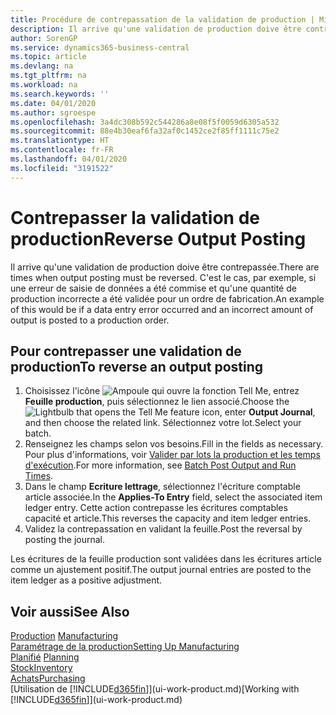 ```yaml
---
title: Procédure de contrepassation de la validation de production | Microsoft Docs
description: Il arrive qu'une validation de production doive être contrepassée. C'est le cas, par exemple, si une erreur de saisie de données a été commise et qu'une quantité de production incorrecte a été validée pour un ordre de fabrication.
author: SorenGP
ms.service: dynamics365-business-central
ms.topic: article
ms.devlang: na
ms.tgt_pltfrm: na
ms.workload: na
ms.search.keywords: ''
ms.date: 04/01/2020
ms.author: sgroespe
ms.openlocfilehash: 3a4dc308b592c544286a8e08f5f0059d6305a532
ms.sourcegitcommit: 88e4b30eaf6fa32af0c1452ce2f85ff1111c75e2
ms.translationtype: HT
ms.contentlocale: fr-FR
ms.lasthandoff: 04/01/2020
ms.locfileid: "3191522"
---
```

# <a name="reverse-output-posting"></a><span data-ttu-id="6a033-104">Contrepasser la validation de production</span><span class="sxs-lookup"><span data-stu-id="6a033-104">Reverse Output Posting</span></span>
<span data-ttu-id="6a033-105">Il arrive qu'une validation de production doive être contrepassée.</span><span class="sxs-lookup"><span data-stu-id="6a033-105">There are times when output posting must be reversed.</span></span> <span data-ttu-id="6a033-106">C'est le cas, par exemple, si une erreur de saisie de données a été commise et qu'une quantité de production incorrecte a été validée pour un ordre de fabrication.</span><span class="sxs-lookup"><span data-stu-id="6a033-106">An example of this would be if a data entry error occurred and an incorrect amount of output is posted to a production order.</span></span>  

## <a name="to-reverse-an-output-posting"></a><span data-ttu-id="6a033-107">Pour contrepasser une validation de production</span><span class="sxs-lookup"><span data-stu-id="6a033-107">To reverse an output posting</span></span>  
1.  <span data-ttu-id="6a033-108">Choisissez l'icône ![Ampoule qui ouvre la fonction Tell Me](media/ui-search/search_small.png "Dites-moi ce que vous voulez faire"), entrez **Feuille production**, puis sélectionnez le lien associé.</span><span class="sxs-lookup"><span data-stu-id="6a033-108">Choose the ![Lightbulb that opens the Tell Me feature](media/ui-search/search_small.png "Tell me what you want to do") icon, enter **Output Journal**, and then choose the related link.</span></span> <span data-ttu-id="6a033-109">Sélectionnez votre lot.</span><span class="sxs-lookup"><span data-stu-id="6a033-109">Select your batch.</span></span>  
2. <span data-ttu-id="6a033-110">Renseignez les champs selon vos besoins.</span><span class="sxs-lookup"><span data-stu-id="6a033-110">Fill in the fields as necessary.</span></span> <span data-ttu-id="6a033-111">Pour plus d'informations, voir [Valider par lots la production et les temps d'exécution](production-how-to-post-output-quantity.md).</span><span class="sxs-lookup"><span data-stu-id="6a033-111">For more information, see [Batch Post Output and Run Times](production-how-to-post-output-quantity.md).</span></span>
3.  <span data-ttu-id="6a033-112">Dans le champ **Ecriture lettrage**, sélectionnez l'écriture comptable article associée.</span><span class="sxs-lookup"><span data-stu-id="6a033-112">In the **Applies-To Entry** field, select the associated item ledger entry.</span></span> <span data-ttu-id="6a033-113">Cette action contrepasse les écritures comptables capacité et article.</span><span class="sxs-lookup"><span data-stu-id="6a033-113">This reverses the capacity and item ledger entries.</span></span>  
4. <span data-ttu-id="6a033-114">Validez la contrepassation en validant la feuille.</span><span class="sxs-lookup"><span data-stu-id="6a033-114">Post the reversal by posting the journal.</span></span>  

<span data-ttu-id="6a033-115">Les écritures de la feuille production sont validées dans les écritures article comme un ajustement positif.</span><span class="sxs-lookup"><span data-stu-id="6a033-115">The output journal entries are posted to the item ledger as a positive adjustment.</span></span>  

## <a name="see-also"></a><span data-ttu-id="6a033-116">Voir aussi</span><span class="sxs-lookup"><span data-stu-id="6a033-116">See Also</span></span>  
 <span data-ttu-id="6a033-117">[Production](production-manage-manufacturing.md)  </span><span class="sxs-lookup"><span data-stu-id="6a033-117">[Manufacturing](production-manage-manufacturing.md)  </span></span>  
 [<span data-ttu-id="6a033-118">Paramétrage de la production</span><span class="sxs-lookup"><span data-stu-id="6a033-118">Setting Up Manufacturing</span></span>](production-configure-production-processes.md)  
 <span data-ttu-id="6a033-119">[Planifié](production-planning.md)    </span><span class="sxs-lookup"><span data-stu-id="6a033-119">[Planning](production-planning.md)    </span></span>  
 [<span data-ttu-id="6a033-120">Stock</span><span class="sxs-lookup"><span data-stu-id="6a033-120">Inventory</span></span>](inventory-manage-inventory.md)  
 [<span data-ttu-id="6a033-121">Achats</span><span class="sxs-lookup"><span data-stu-id="6a033-121">Purchasing</span></span>](purchasing-manage-purchasing.md)  
 <span data-ttu-id="6a033-122">[Utilisation de [!INCLUDE[d365fin](includes/d365fin_md.md)]](ui-work-product.md)</span><span class="sxs-lookup"><span data-stu-id="6a033-122">[Working with [!INCLUDE[d365fin](includes/d365fin_md.md)]](ui-work-product.md)</span></span>  
